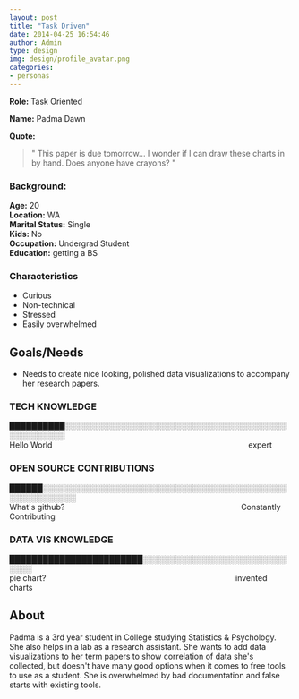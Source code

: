 ```yaml
---
layout: post
title: "Task Driven"
date: 2014-04-25 16:54:46
author: Admin
type: design
img: design/profile_avatar.png
categories:
- personas
---
```


**Role:**  Task Oriented

**Name:** Padma Dawn

**Quote:**

> " This paper is due tomorrow... I wonder if I can draw these charts in by hand. Does anyone have crayons? "

<!--more-->

### Background:
**Age:** 20<br>
**Location:** WA<br>
**Marital Status:** Single<br>
**Kids:** No<br>
**Occupation:** Undergrad Student<br>
**Education:** getting a BS

### Characteristics
* Curious
* Non-technical
* Stressed
* Easily overwhelmed

## Goals/Needs

* Needs to create nice looking, polished data visualizations to accompany her research papers.


### TECH KNOWLEDGE
██████████░░░░░░░░░░░░░░░░░░░░░░░░░░░░░░░░░░░░░░░░░░░░░░░░░░<br>
Hello World 
                                                                                       expert


### OPEN SOURCE CONTRIBUTIONS
██████░░░░░░░░░░░░░░░░░░░░░░░░░░░░░░░░░░░░░░░░░░░░░░░░░░░░░░░░<br>
What's github?  
                                                                              Constantly Contributing



### DATA VIS KNOWLEDGE
████████████████████████░░░░░░░░░░░░░░░░░░░░░░░░░░░░░░<br>
pie chart?    
                                                                                  invented charts

## About

Padma is a 3rd year student in College studying Statistics & Psychology.  She also helps in a lab as a research assistant.  She wants to add data visualizations to her term papers to show correlation of data she's collected, but doesn't have many good options when it comes to free tools to use as a student. She is overwhelmed by bad documentation and false starts with existing tools.


